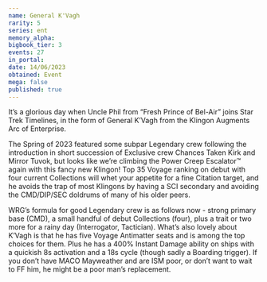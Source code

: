 ```yaml
---
name: General K'Vagh
rarity: 5
series: ent
memory_alpha:
bigbook_tier: 3
events: 27
in_portal:
date: 14/06/2023
obtained: Event
mega: false
published: true
---
```


It’s a glorious day when Uncle Phil from “Fresh Prince of Bel-Air” joins Star Trek Timelines, in the form of General K’Vagh from the Klingon Augments Arc of Enterprise.

The Spring of 2023 featured some subpar Legendary crew following the introduction in short succession of Exclusive crew Chances Taken Kirk and Mirror Tuvok, but looks like we’re climbing the Power Creep Escalator™ again with this fancy new Klingon! Top 35 Voyage ranking on debut with four current Collections will whet your appetite for a fine Citation target, and he avoids the trap of most Klingons by having a SCI secondary and avoiding the CMD/DIP/SEC doldrums of many of his older peers.

WRG’s formula for good Legendary crew is as follows now - strong primary base (CMD), a small handful of debut Collections (four), plus a trait or two more for a rainy day (Interrogator, Tactician). What’s also lovely about K’Vagh is that he has five Voyage Antimatter seats and is among the top choices for them. Plus he has a 400% Instant Damage ability on ships with a quickish 8s activation and a 18s cycle (though sadly a Boarding trigger). If you don’t have MACO Mayweather and are ISM poor, or don’t want to wait to FF him, he might be a poor man’s replacement.
